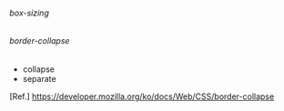 ###### box-sizing
  
###### border-collapse
- collapse
- separate  
  
[Ref.] https://developer.mozilla.org/ko/docs/Web/CSS/border-collapse

